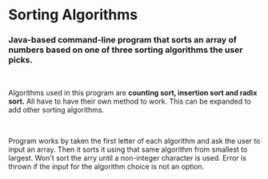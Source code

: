 # Sorting Algorithms
### Java-based command-line program that sorts an array of numbers based on one of three sorting algorithms the user picks.
<br>
<p>Algorithms used in this program are <b>counting sort, insertion sort and radix sort.</b> All have to have their own method to work. This can be expanded to add other sorting algorithms.</p>
<br>
<p>Program works by taken the first letter of each algorithm and ask the user to input an array. Then it sorts it using that same algorithm from smallest to largest. Won't sort the arry until a non-integer character is used. Error is thrown if the input for the algorithm choice is not an option.</p> 


